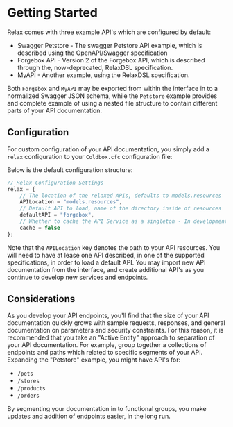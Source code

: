 # Getting Started

Relax comes with three example API's which are configured by default:

* Swagger Petstore - The swagger Petstore API example, which is described using the OpenAPI/Swagger specification
* Forgebox API - Version 2 of the Forgebox API, which is described through the, now-deprecated, RelaxDSL specification. 
* MyAPI - Another example, using the RelaxDSL specification.  

Both `Forgebox` and `MyAPI` may be exported from within the interface in to a normalized Swagger JSON schema, while the `Petstore` example provides and complete example of using a nested file structure to contain different parts of your API documentation.

## Configuration

For custom configuration of your API documentation, you simply add a `relax` configuration to your `Coldbox.cfc` configuration file:

Below is the default configuration structure:

```javascript
// Relax Configuration Settings
relax = {
    // The location of the relaxed APIs, defaults to models.resources
    APILocation = "models.resources",
    // Default API to load, name of the directory inside of resources
    defaultAPI = "forgebox",
    // Whether to cache the API Service as a singleton - In development/authoring, you'll want this set to false
    cache = false
};
```

Note that the `APILocation` key denotes the path to your API resources.  You will need to have at lease one API described, in one of the supported specifications, in order to load a default API. You may import new API documentation from the interface, and create additional API's as you continue to develop new services and endpoints. 

## Considerations

As you develop your API endpoints, you'll find that the size of your API documentation quickly grows with sample requests, responses, and general documentation on parameters and security constraints.   For this reason, it is recommended that you take an "Active Entity" approach to separation of your API documentation.  For example, group together a collections of endpoints and paths which related to specific segments of your API.  Expanding the "Petstore" example, you might have API's for:

* `/pets`
* `/stores`
* `/products`
* `/orders`

By segmenting your documentation in to functional groups, you make updates and addition of endpoints easier, in the long run.


